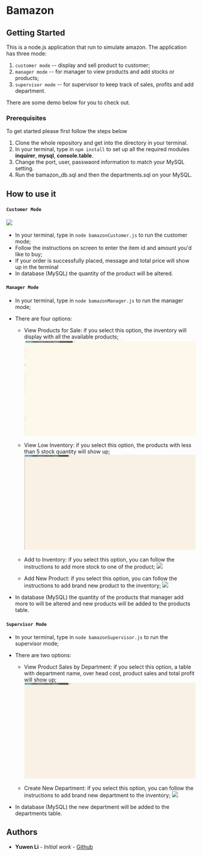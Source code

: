 # Bamazon

## Getting Started

This is a node.js application that run to simulate amazon. The application has three mode:

1. `customer mode` -- display and sell product to customer;
2. `manager mode` -- for manager to view products and add stocks or products;
3. `supervisor mode` -- for supervisor to keep track of sales, profits and add department.

There are some demo below for you to check out.

### Prerequisites

To get started please first follow the steps below

1. Clone the whole repository and get into the directory in your terminal.
2. In your terminal, type in  `npm install`  to set up all the required modules **inquirer**, **mysql**, **console.table**.
3. Change the port, user, passwaord information to match your MySQL setting.
4. Run the bamazon_db.sql and then the departments.sql on your MySQL.

## How to use it

#### `Customer Mode`
![](demo/bamazonCustomer.gif)

- In your terminal, type in  `node bamazonCustomer.js`  to run the customer mode;
- Follow the instructions on screen to enter the item id and amount you'd like to buy;
- If your order is successfully placed, message and total price will show up in the terminal
- In database (MySQL) the quantity of the product will be altered.

#### `Manager Mode`

- In your terminal, type in  `node bamazonManager.js`  to run the manager mode;
- There are four options:
  - View Products for Sale: if you select this option, the inventory will display with all the available products;
![](demo/bamazonManagerViewProducts.gif)

  - View Low Inventory: if you select this option, the products with less than 5 stock quantity will show up;
![](demo/bamazonManagerViewLowInventory.gif)

  - Add to Inventory: if you select this option, you can follow the instructions to add more stock to one of the product;
![](demo/bamazonManagerAddInventory.gif)

  - Add New Product: if you select this option, you can follow the instructions to add brand new product to the inventory;
![](demo/bamazonManagerAddProduct.gif)

- In database (MySQL) the quantity of the products that manager add more to will be altered and new products will be added to the products table.

#### `Supervisor Mode`
- In your terminal, type in  `node bamazonSupervisor.js`  to run the supervisor mode;
- There are two options:
  - View Product Sales by Department: if you select this option, a table with department name, over head cost, product sales and total profit will show up;
![](demo/bamazonSupervisorViewProductSales.gif)

  - Create New Department: if you select this option, you can follow the instructions to add brand new department to the inventory;
![](demo/bamazonSupervisorAddDepartment.gif)

- In database (MySQL) the new department will be added to the departments table.



## Authors

* **Yuwen Li** - *Initial work* - [Github](https://github.com/muzlee1113)

